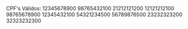 CPF's Válidos:
12345678900
98765432100
21212121200
12121212100
98765678900
12345432100
54321234500
56789876500
23232323200
32323232300
